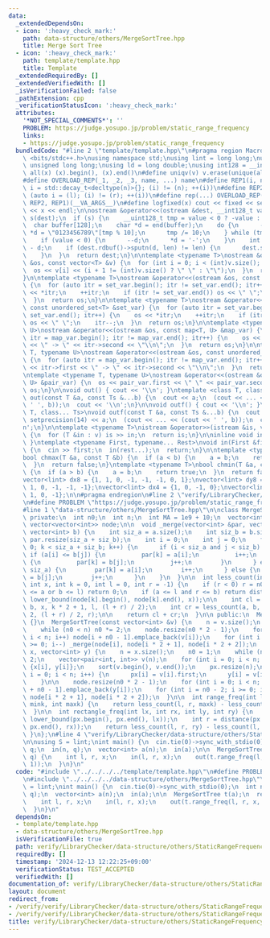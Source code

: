 ```yaml
---
data:
  _extendedDependsOn:
  - icon: ':heavy_check_mark:'
    path: data-structure/others/MergeSortTree.hpp
    title: Merge Sort Tree
  - icon: ':heavy_check_mark:'
    path: template/template.hpp
    title: Template
  _extendedRequiredBy: []
  _extendedVerifiedWith: []
  _isVerificationFailed: false
  _pathExtension: cpp
  _verificationStatusIcon: ':heavy_check_mark:'
  attributes:
    '*NOT_SPECIAL_COMMENTS*': ''
    PROBLEM: https://judge.yosupo.jp/problem/static_range_frequency
    links:
    - https://judge.yosupo.jp/problem/static_range_frequency
  bundledCode: "#line 2 \"template/template.hpp\"\n#pragma region Macros\n#include\
    \ <bits/stdc++.h>\nusing namespace std;\nusing lint = long long;\nusing ull =\
    \ unsigned long long;\nusing ld = long double;\nusing int128 = __int128_t;\n#define\
    \ all(x) (x).begin(), (x).end()\n#define uniqv(v) v.erase(unique(all(v)), v.end())\n\
    #define OVERLOAD_REP(_1, _2, _3, name, ...) name\n#define REP1(i, n) for (auto\
    \ i = std::decay_t<decltype(n)>{}; (i) != (n); ++(i))\n#define REP2(i, l, r) for\
    \ (auto i = (l); (i) != (r); ++(i))\n#define rep(...) OVERLOAD_REP(__VA_ARGS__,\
    \ REP2, REP1)(__VA_ARGS__)\n#define logfixed(x) cout << fixed << setprecision(10)\
    \ << x << endl;\n\nostream &operator<<(ostream &dest, __int128_t value) {\n  ostream::sentry\
    \ s(dest);\n  if (s) {\n    __uint128_t tmp = value < 0 ? -value : value;\n  \
    \  char buffer[128];\n    char *d = end(buffer);\n    do {\n      --d;\n     \
    \ *d = \"0123456789\"[tmp % 10];\n      tmp /= 10;\n    } while (tmp != 0);\n\
    \    if (value < 0) {\n      --d;\n      *d = '-';\n    }\n    int len = end(buffer)\
    \ - d;\n    if (dest.rdbuf()->sputn(d, len) != len) {\n      dest.setstate(ios_base::badbit);\n\
    \    }\n  }\n  return dest;\n}\n\ntemplate <typename T>\nostream &operator<<(ostream\
    \ &os, const vector<T> &v) {\n  for (int i = 0; i < (int)v.size(); i++) {\n  \
    \  os << v[i] << (i + 1 != (int)v.size() ? \" \" : \"\");\n  }\n  return os;\n\
    }\n\ntemplate <typename T>\nostream &operator<<(ostream &os, const set<T> &set_var)\
    \ {\n  for (auto itr = set_var.begin(); itr != set_var.end(); itr++) {\n    os\
    \ << *itr;\n    ++itr;\n    if (itr != set_var.end()) os << \" \";\n    itr--;\n\
    \  }\n  return os;\n}\n\ntemplate <typename T>\nostream &operator<<(ostream &os,\
    \ const unordered_set<T> &set_var) {\n  for (auto itr = set_var.begin(); itr !=\
    \ set_var.end(); itr++) {\n    os << *itr;\n    ++itr;\n    if (itr != set_var.end())\
    \ os << \" \";\n    itr--;\n  }\n  return os;\n}\n\ntemplate <typename T, typename\
    \ U>\nostream &operator<<(ostream &os, const map<T, U> &map_var) {\n  for (auto\
    \ itr = map_var.begin(); itr != map_var.end(); itr++) {\n    os << itr->first\
    \ << \" -> \" << itr->second << \"\\n\";\n  }\n  return os;\n}\n\ntemplate <typename\
    \ T, typename U>\nostream &operator<<(ostream &os, const unordered_map<T, U> &map_var)\
    \ {\n  for (auto itr = map_var.begin(); itr != map_var.end(); itr++) {\n    os\
    \ << itr->first << \" -> \" << itr->second << \"\\n\";\n  }\n  return os;\n}\n\
    \ntemplate <typename T, typename U>\nostream &operator<<(ostream &os, const pair<T,\
    \ U> &pair_var) {\n  os << pair_var.first << \" \" << pair_var.second;\n  return\
    \ os;\n}\n\nvoid out() { cout << '\\n'; }\ntemplate <class T, class... Ts>\nvoid\
    \ out(const T &a, const Ts &...b) {\n  cout << a;\n  (cout << ... << (cout <<\
    \ ' ', b));\n  cout << '\\n';\n}\n\nvoid outf() { cout << '\\n'; }\ntemplate <class\
    \ T, class... Ts>\nvoid outf(const T &a, const Ts &...b) {\n  cout << fixed <<\
    \ setprecision(14) << a;\n  (cout << ... << (cout << ' ', b));\n  cout << '\\\
    n';\n}\n\ntemplate <typename T>\nistream &operator>>(istream &is, vector<T> &v)\
    \ {\n  for (T &in : v) is >> in;\n  return is;\n}\n\ninline void in(void) { return;\
    \ }\ntemplate <typename First, typename... Rest>\nvoid in(First &first, Rest &...rest)\
    \ {\n  cin >> first;\n  in(rest...);\n  return;\n}\n\ntemplate <typename T>\n\
    bool chmax(T &a, const T &b) {\n  if (a < b) {\n    a = b;\n    return true;\n\
    \  }\n  return false;\n}\ntemplate <typename T>\nbool chmin(T &a, const T &b)\
    \ {\n  if (a > b) {\n    a = b;\n    return true;\n  }\n  return false;\n}\n\n\
    vector<lint> dx8 = {1, 1, 0, -1, -1, -1, 0, 1};\nvector<lint> dy8 = {0, 1, 1,\
    \ 1, 0, -1, -1, -1};\nvector<lint> dx4 = {1, 0, -1, 0};\nvector<lint> dy4 = {0,\
    \ 1, 0, -1};\n\n#pragma endregion\n#line 2 \"verify/LibraryChecker/data-structure/others/StaticRangeFrequency.test.cpp\"\
    \n#define PROBLEM \"https://judge.yosupo.jp/problem/static_range_frequency\"\n\
    #line 1 \"data-structure/others/MergeSortTree.hpp\"\n\nclass MergeSortTree {\n\
    \ private:\n  int n0;\n  int n;\n  int MA = 1e9 + 10;\n  vector<int> px;\n\n \
    \ vector<vector<int>> node;\n\n  void _merge(vector<int> &par, vector<int> a,\
    \ vector<int> b) {\n    int siz_a = a.size();\n    int siz_b = b.size();\n   \
    \ par.resize(siz_a + siz_b);\n    int i = 0;\n    int j = 0;\n    for (int k =\
    \ 0; k < siz_a + siz_b; k++) {\n      if (i < siz_a and j < siz_b) {\n       \
    \ if (a[i] <= b[j]) {\n          par[k] = a[i];\n          i++;\n        } else\
    \ {\n          par[k] = b[j];\n          j++;\n        }\n      } else if (i <\
    \ siz_a) {\n        par[k] = a[i];\n        i++;\n      } else {\n        par[k]\
    \ = b[j];\n        j++;\n      }\n    }\n  }\n\n  int less_count(int a, int b,\
    \ int x, int k = 0, int l = 0, int r = -1) {\n    if (r < 0) r = n0;\n    if (r\
    \ <= a or b <= l) return 0;\n    if (a <= l and r <= b) return distance(node[k].begin(),\
    \ lower_bound(node[k].begin(), node[k].end(), x));\n\n    int cl = less_count(a,\
    \ b, x, k * 2 + 1, l, (l + r) / 2);\n    int cr = less_count(a, b, x, k * 2 +\
    \ 2, (l + r) / 2, r);\n\n    return cl + cr;\n  }\n\n public:\n  MergeSortTree()\
    \ {}\n  MergeSortTree(const vector<int> &v) {\n    n = v.size();\n    n0 = 1;\n\
    \    while (n0 < n) n0 *= 2;\n    node.resize(n0 * 2 - 1);\n    for (int i = 0;\
    \ i < n; i++) node[i + n0 - 1].emplace_back(v[i]);\n    for (int i = n0 - 2; i\
    \ >= 0; i--) _merge(node[i], node[i * 2 + 1], node[i * 2 + 2]);\n  }\n\n  MergeSortTree(vector<int>\
    \ x, vector<int> y) {\n    n = x.size();\n    n0 = 1;\n    while (n0 < n) n0 *=\
    \ 2;\n    vector<pair<int, int>> v(n);\n    for (int i = 0; i < n; i++) v[i] =\
    \ {x[i], y[i]};\n    sort(v.begin(), v.end());\n    px.resize(n);\n    for (int\
    \ i = 0; i < n; i++) {\n      px[i] = v[i].first;\n      y[i] = v[i].second;\n\
    \    }\n\n    node.resize(n0 * 2 - 1);\n    for (int i = 0; i < n; i++) node[i\
    \ + n0 - 1].emplace_back(y[i]);\n    for (int i = n0 - 2; i >= 0; i--) _merge(node[i],\
    \ node[i * 2 + 1], node[i * 2 + 2]);\n  }\n\n  int range_freq(int l, int r, int\
    \ mink, int maxk) {\n    return less_count(l, r, maxk) - less_count(l, r, mink);\n\
    \  }\n\n  int rectangle_freq(int lx, int rx, int ly, int ry) {\n    int l = distance(px.begin(),\
    \ lower_bound(px.begin(), px.end(), lx));\n    int r = distance(px.begin(), lower_bound(px.begin(),\
    \ px.end(), rx));\n    return less_count(l, r, ry) - less_count(l, r, ly);\n \
    \ }\n};\n#line 4 \"verify/LibraryChecker/data-structure/others/StaticRangeFrequency.test.cpp\"\
    \n\nusing S = lint;\nint main() {\n  cin.tie(0)->sync_with_stdio(0);\n  int n,\
    \ q;\n  in(n, q);\n  vector<int> a(n);\n  in(a);\n\n  MergeSortTree t(a);\n  rep(i,\
    \ q) {\n    int l, r, x;\n    in(l, r, x);\n    out(t.range_freq(l, r, x, x +\
    \ 1));\n  }\n}\n"
  code: "#include \"../../../../template/template.hpp\"\n#define PROBLEM \"https://judge.yosupo.jp/problem/static_range_frequency\"\
    \n#include \"../../../../data-structure/others/MergeSortTree.hpp\"\n\nusing S\
    \ = lint;\nint main() {\n  cin.tie(0)->sync_with_stdio(0);\n  int n, q;\n  in(n,\
    \ q);\n  vector<int> a(n);\n  in(a);\n\n  MergeSortTree t(a);\n  rep(i, q) {\n\
    \    int l, r, x;\n    in(l, r, x);\n    out(t.range_freq(l, r, x, x + 1));\n\
    \  }\n}\n"
  dependsOn:
  - template/template.hpp
  - data-structure/others/MergeSortTree.hpp
  isVerificationFile: true
  path: verify/LibraryChecker/data-structure/others/StaticRangeFrequency.test.cpp
  requiredBy: []
  timestamp: '2024-12-13 12:22:25+09:00'
  verificationStatus: TEST_ACCEPTED
  verifiedWith: []
documentation_of: verify/LibraryChecker/data-structure/others/StaticRangeFrequency.test.cpp
layout: document
redirect_from:
- /verify/verify/LibraryChecker/data-structure/others/StaticRangeFrequency.test.cpp
- /verify/verify/LibraryChecker/data-structure/others/StaticRangeFrequency.test.cpp.html
title: verify/LibraryChecker/data-structure/others/StaticRangeFrequency.test.cpp
---
```

